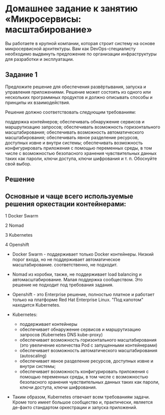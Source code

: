 # Домашнее задание к занятию «Микросервисы: масштабирование»

Вы работаете в крупной компании, которая строит систему на основе микросервисной архитектуры. 
Вам как DevOps-специалисту необходимо выдвинуть предложение по организации инфраструктуры для разработки и эксплуатации.

## Задание 1

Предложите решение для обеспечения развёртывания, запуска и управления приложениями. Решение может состоять из одного или нескольких программных продуктов и должно описывать способы и принципы их взаимодействия.

Решение должно соответствовать следующим требованиям:

поддержка контейнеров;
обеспечивать обнаружение сервисов и маршрутизацию запросов;
обеспечивать возможность горизонтального масштабирования;
обеспечивать возможность автоматического масштабирования;
обеспечивать явное разделение ресурсов, доступных извне и внутри системы;
обеспечивать возможность конфигурировать приложения с помощью переменных среды, в том числе с возможностью безопасного хранения чувствительных данных таких как пароли, ключи доступа, ключи шифрования и т. п.
Обоснуйте свой выбор.

## Решение

## Основные и чаще всего используемые решения оркестации контейнерами:

1 Docker Swarm

2 Nomad

3 Kubernetes

4 Openshift
  
* Docker Swarm - поддерживает только Docker контейнеры. Низкий порог входа, но не поддерживает автоматическое масштабирование.
  соответственно, не подходит.
* Nomad из коробки, также, не поддерживает load balancing и автомасштабирование. Малая поддержка сообществом. Это решение не подходит под требования задания.
  
* Openshift - это Enterprise решение, полностью платное и работает только на платформе  Red Hat Enterprise Linux. "Под капотом" находится Kubernetes.
* Kubernetes:
   - поддерживает контейнеры
   - обеспечивает обнаружение сервисов и маршрутизацию запросов (Kubernetes DNS kube-proxy)
   - обеспечивает возможность горизонтального масштабирования (это увеличение количества Pod с запущенными контейнерами)
   - обеспечивает возможность автоматического масштабирования (autoscaling)
   - обеспечивает явное разделение ресурсов, доступных извне и внутри системы;
   - обеспечивает возможность конфигурировать приложения с помощью переменных среды, в том числе с возможностью безопасного хранения чувствительных данных таких как пароли, ключи доступа, ключи шифрования.

* Таким образом, Kubernetes отвечает всем требованиям задачи. Кроме того имеет большое сообщество и, практически, является де-факто стандартом оркестрации и запуска приложений.
  


